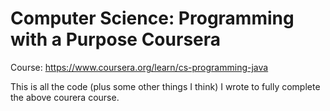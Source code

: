 # Computer Science: Programming with a Purpose Coursera

Course: https://www.coursera.org/learn/cs-programming-java

This is all the code (plus some other things I think) I wrote to fully complete the above courera course.
